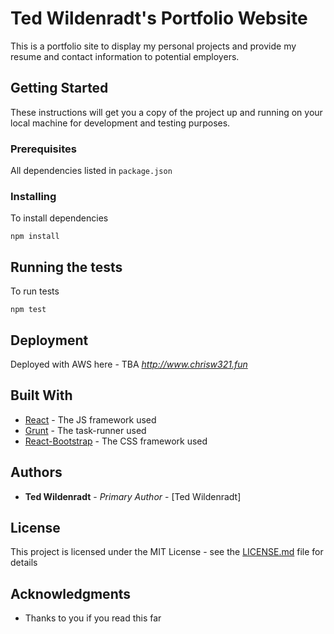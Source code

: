 # Ted Wildenradt's Portfolio Website

This is a portfolio site to display my personal projects and provide my resume and contact information to potential employers.

## Getting Started

These instructions will get you a copy of the project up and running on your local machine for development and testing purposes.

### Prerequisites

All dependencies listed in `package.json`

### Installing

To install dependencies

```
npm install
```

## Running the tests

To run tests

```
npm test
```

## Deployment

Deployed with AWS here - TBA _http://www.chrisw321.fun_

## Built With

- [React](https://reactjs.org/) - The JS framework used
- [Grunt](https://gruntjs.com/) - The task-runner used
- [React-Bootstrap](https://react-bootstrap.github.io/) - The CSS framework used

## Authors

- **Ted Wildenradt** - _Primary Author_ - [Ted Wildenradt]

## License

This project is licensed under the MIT License - see the [LICENSE.md](LICENSE.md) file for details

## Acknowledgments

- Thanks to you if you read this far
